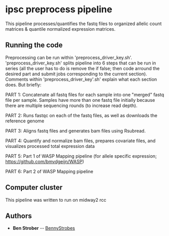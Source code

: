 # ipsc preprocess pipeline

This pipeline processes/quantifies the fastq files to organized allelic count matrices & quantile normalized expression matrices. 

## Running the code

Preprocessing can be run within 'preprocess_driver_key.sh'. 
'preprocess_driver_key.sh' splits pipeline into 6 steps that can be run in series (all the user has to do is remove the if false; then code arround the desired part and submit jobs corresponding to the current section). 
Comments within 'preprocess_driver_key'.sh' explain what each section does. But briefly:

PART 1: Concatenate all fastq files for each sample into one "merged" fastq file per sample. Samples have more than one fastq file initially because there are multiple sequencing rounds (to increase read depth).

PART 2: Runs fastqc on each of the fastq files, as well as downloads the reference genome

PART 3: Aligns fastq files and generates bam files using Rsubread.

PART 4: Quantify and normalize bam files, prepares covariate files, and visualizes processed total expression data

PART 5: Part 1 of WASP Mapping pipeline (for allele specific expression; https://github.com/bmvdgeijn/WASP)

PART 6: Part 2 of WASP Mapping pipeline


## Computer cluster

This pipeline was written to run on midway2 rcc

## Authors

* **Ben Strober** -- [BennyStrobes](https://github.com/BennyStrobes)
